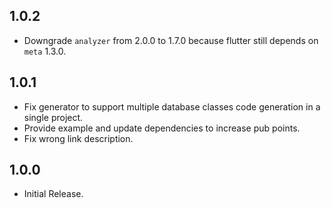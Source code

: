## 1.0.2

* Downgrade `analyzer` from 2.0.0 to 1.7.0 because flutter still depends on `meta` 1.3.0.

## 1.0.1

* Fix generator to support multiple database classes code generation in a single project.
* Provide example and update dependencies to increase pub points.
* Fix wrong link description.

## 1.0.0

* Initial Release.
